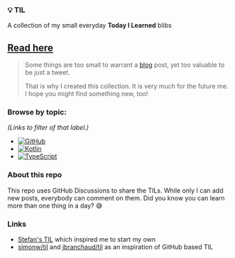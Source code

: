 ### :bulb: TIL

A collection of my small everyday **Today I Learned** blibs

## [Read here](../../discussions/categories/til)

> Some things are too small to warrant a [blog](https://robinpokorny.com/blog/) post, yet too valuable to be just a tweet.
> 
> That is why I created this collection.
> It is very much for the future me.
> I hope you might find something new, too!

### Browse by topic:
_(Links to filter of that label.)_

- [![GitHub](https://img.shields.io/badge/github-%23121011.svg?style=for-the-badge&logo=github&logoColor=white)](../..//discussions?discussions_q=label%3Agithub)
- [![Kotlin](https://img.shields.io/badge/kotlin-%237F52FF.svg?style=for-the-badge&logo=kotlin&logoColor=white)](../..//discussions?discussions_q=label%3Akotlin)
- [![TypeScript](https://img.shields.io/badge/typescript-%23007ACC.svg?style=for-the-badge&logo=typescript&logoColor=white)
](../..//discussions?discussions_q=label%3Atypescript)

### About this repo
This repo uses GitHub Discussions to share the TILs. While only I can add new posts, everybody can comment on them. Did you know you can learn more than one thing in a day? :sweat_smile:

### Links

- [Stefan's TIL](https://www.stefanjudis.com/today-i-learned/) which inspired me to start my own
- [simonw/til](https://github.com/simonw/til) and [jbranchaud/til](https://github.com/jbranchaud/til) as an inspiration of GitHub based TIL
